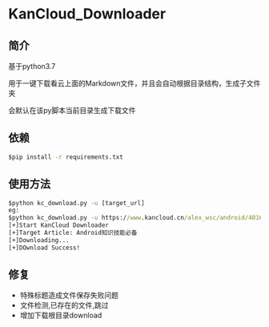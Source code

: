 # KanCloud_Downloader

## 简介

基于python3.7

用于一键下载看云上面的Markdown文件，并且会自动根据目录结构，生成子文件夹

会默认在该py脚本当前目录生成下载文件

## 依赖

```cmd
$pip install -r requirements.txt
```

## 使用方法

```cmd
$python kc_download.py -u [target_url]
eg:
$python kc_download.py -u https://www.kancloud.cn/alex_wsc/android/401651
[+]Start KanCloud Downloader
[+]Target Article: Android知识技能必备
[+]Downloading...
[+]DOwnload Success!
```

## 修复

- 特殊标题造成文件保存失败问题
- 文件检测,已存在的文件,跳过
- 增加下载根目录download